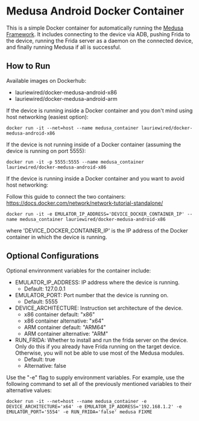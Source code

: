 # Medusa Android Docker Container
This is a simple Docker container for automatically running the [Medusa Framework](https://github.com/Ch0pin/medusa). It includes connecting to the device via ADB, pushing Frida to the device, running the Frida server as a daemon on the connected device, and finally running Medusa if all is successful.

## How to Run
Available images on Dockerhub:
- lauriewired/docker-medusa-android-x86
- lauriewired/docker-medusa-android-arm

If the device is running inside a Docker container and you don't mind using host networking (easiest option):

```
docker run -it --net=host --name medusa_container lauriewired/docker-medusa-android-x86
```

If the device is not running inside of a Docker container (assuming the device is running on port 5555):
```
docker run -it -p 5555:5555 --name medusa_container lauriewired/docker-medusa-android-x86
```

If the device is running inside a Docker container and you want to avoid host networking:

Follow this guide to connect the two containers: https://docs.docker.com/network/network-tutorial-standalone/
```
docker run -it -e EMULATOR_IP_ADDRESS='DEVICE_DOCKER_CONTAINER_IP' --name medusa_container lauriewired/docker-medusa-android-x86
```

where 'DEVICE_DOCKER_CONTAINER_IP' is the IP address of the Docker container in which the device is running.

## Optional Configurations
Optional envinronment variables for the container include:
- EMULATOR_IP_ADDRESS: IP address where the device is running.
    - Default: 127.0.0.1
- EMULATOR_PORT: Port number that the device is running on.
    - Default: 5555
- DEVICE_ARCHITECTURE: Instruction set architecture of the device. 
    - x86 container default: "x86"
    - x86 container alternative: "x64"
    - ARM container default: "ARM64"
    - ARM container alternative: "ARM"
- RUN_FRIDA: Whether to install and run the frida server on the device. Only do this if you already have Frida running on the target device. Otherwise, you will not be able to use most of the Medusa modules.
    - Default: true
    - Alternative: false

Use the "-e" flag to supply environment variables. For example, use the following command to set all of the previously mentioned variables to their alternative values:
```
docker run -it --net=host --name medusa_container -e DEVICE_ARCHITECTURE='x64' -e EMULATOR_IP_ADDRESS='192.168.1.2' -e EMULATOR_PORT='5554' -e RUN_FRIDA='false' medusa FIXME
```